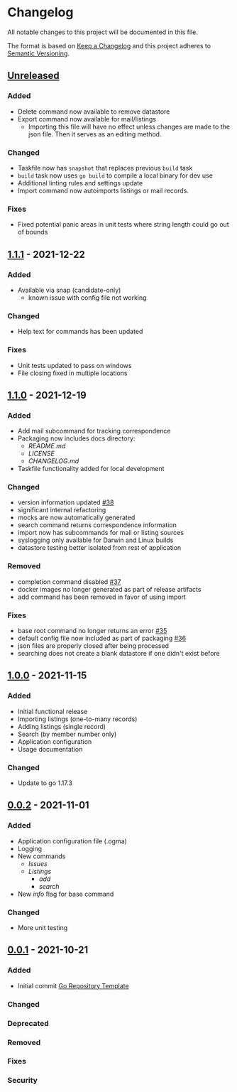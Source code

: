 # Changelog

All notable changes to this project will be documented in this file.

The format is based on [Keep a Changelog](https://keepachangelog.com/en/1.1.0/)
and this project adheres to [Semantic Versioning](https://semver.org/spec/v2.0.0.html).

## [Unreleased]

### Added

- Delete command now available to remove datastore
- Export command now available for mail/listings
  - Importing this file will have no effect unless changes are made to the json file. Then it serves as an editing method.

### Changed

- Taskfile now has `snapshot` that replaces previous `build` task
- `build` task now uses `go build` to compile a local binary for dev use
- Additional linting rules and settings update
- Import command now autoimports listings or mail records.

### Fixes

- Fixed potential panic areas in unit tests where string length could go out of bounds

## [1.1.1] - 2021-12-22

### Added

- Available via snap (candidate-only)
  - known issue with config file not working

### Changed

- Help text for commands has been updated

### Fixes

- Unit tests updated to pass on windows
- File closing fixed in multiple locations

## [1.1.0] - 2021-12-19

### Added

- Add mail subcommand for tracking correspondence
- Packaging now includes docs directory:
  - _README.md_
  - _LICENSE_
  - _CHANGELOG.md_
- Taskfile functionality added for local development

### Changed

- version information updated [#38](https://github.com/asphaltbuffet/ogma/issues/38)
- significant internal refactoring
- mocks are now automatically generated
- search command returns correspondence information
- import now has subcommands for mail or listing sources
- syslogging only available for Darwin and Linux builds
- datastore testing better isolated from rest of application

### Removed

- completion command disabled [#37](https://github.com/asphaltbuffet/ogma/issues/37)
- docker images no longer generated as part of release artifacts
- add command has been removed in favor of using import

### Fixes

- base root command no longer returns an error [#35](https://github.com/asphaltbuffet/ogma/issues/35)
- default config file now included as part of packaging [#36](https://github.com/asphaltbuffet/ogma/issues/36)
- json files are properly closed after being processed
- searching does not create a blank datastore if one didn't exist before

## [1.0.0] - 2021-11-15

### Added

- Initial functional release
- Importing listings (one-to-many records)
- Adding listings (single record)
- Search (by member number only)
- Application configuration
- Usage documentation

### Changed

- Update to go 1.17.3

## [0.0.2] - 2021-11-01

### Added

- Application configuration file (.ogma)
- Logging
- New commands
  - _Issues_
  - _Listings_
    - _add_
    - _search_
- New _info_ flag for base command

### Changed

- More unit testing

## [0.0.1] - 2021-10-21

### Added

- Initial commit [Go Repository Template](https://github.com/golang-templates/seed)

### Changed

### Deprecated

### Removed

### Fixes

### Security

[Unreleased]: https://github.com/asphaltbuffet/ogma/compare/v1.2.0...HEAD
[1.2.0]: https://github.com/asphaltbuffet/ogma/releases/tag/v1.2.0
[1.1.1]: https://github.com/asphaltbuffet/ogma/releases/tag/v1.1.1
[1.1.0]: https://github.com/asphaltbuffet/ogma/releases/tag/v1.1.0
[1.0.0]: https://github.com/asphaltbuffet/ogma/releases/tag/v1.0.0
[0.0.2]: https://github.com/asphaltbuffet/ogma/releases/tag/v0.0.2
[0.0.1]: https://github.com/asphaltbuffet/ogma/releases/tag/v0.0.1

<!-- markdownlint-disable-file MD024 -->
